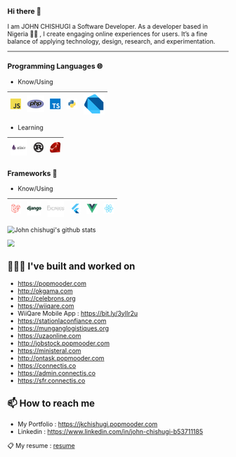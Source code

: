 ### Hi there 👋
 I am JOHN CHISHUGI a Software Developer. As a developer based in Nigeria  👨‍💻 , I create engaging online experiences for users. It’s a fine balance of applying technology, design, research, and experimentation.
 
---

### Programming Languages 🌐

- Know/Using

| [<img src="https://raw.githubusercontent.com/github/explore/80688e429a7d4ef2fca1e82350fe8e3517d3494d/topics/javascript/javascript.png" alt="js logo" width="24">](https://developer.mozilla.org/en-US/docs/Web/JavaScript)  | [<img src="https://raw.githubusercontent.com/github/explore/ccc16358ac4530c6a69b1b80c7223cd2744dea83/topics/php/php.png" alt="php logo" width="38">](https://php.net/)  | [<img src="https://raw.githubusercontent.com/github/explore/80688e429a7d4ef2fca1e82350fe8e3517d3494d/topics/typescript/typescript.png" alt="typescript logo" width="24">](https://www.typescriptlang.org/)  | [<img src="https://raw.githubusercontent.com/github/explore/80688e429a7d4ef2fca1e82350fe8e3517d3494d/topics/python/python.png" alt="python logo" width="24">](https://www.python.org/) | [<img src="https://raw.githubusercontent.com/github/explore/80688e429a7d4ef2fca1e82350fe8e3517d3494d/topics/dart/dart.png" alt="dart logo" width="48">](https://dart.dev)
|---|---|---|---|---|

- Learning

| [<img src="https://raw.githubusercontent.com/github/explore/d106aa3f6fa091ab80ab5c8cf0d931baff3caaea/topics/elixir/elixir.png" alt="elixir logo" width="38">](https://elixir-lang.org/) |  [<img src="https://raw.githubusercontent.com/github/explore/80688e429a7d4ef2fca1e82350fe8e3517d3494d/topics/rust/rust.png" alt="rust logo" width="24">](https://www.rust-lang.org/) | [<img src="https://raw.githubusercontent.com/github/explore/80688e429a7d4ef2fca1e82350fe8e3517d3494d/topics/ruby/ruby.png" alt="ruby logo" width="24">](https://www.ruby-lang.org/en/)
|---|---|---|

### Frameworks 🧰

- Know/Using

|[<img src="https://raw.githubusercontent.com/github/explore/56a826d05cf762b2b50ecbe7d492a839b04f3fbf/topics/laravel/laravel.png" alt="laravel logo" width="24">](https://laravel.com/) |  [<img src="https://raw.githubusercontent.com/github/explore/80688e429a7d4ef2fca1e82350fe8e3517d3494d/topics/django/django.png" alt="django logo" width="32">](https://www.djangoproject.com/) | [<img src="https://raw.githubusercontent.com/github/explore/80688e429a7d4ef2fca1e82350fe8e3517d3494d/topics/express/express.png" alt="express logo" width="38">](https://expressjs.com/) | [<img src="https://raw.githubusercontent.com/github/explore/80688e429a7d4ef2fca1e82350fe8e3517d3494d/topics/flutter/flutter.png" alt="flutter logo" width="24">](https://flutter.dev/) | [<img alt="vue logo" src="https://raw.githubusercontent.com/github/explore/80688e429a7d4ef2fca1e82350fe8e3517d3494d/topics/vue/vue.png" width="24">](https://vuejs.org/) | [<img src="https://raw.githubusercontent.com/github/explore/80688e429a7d4ef2fca1e82350fe8e3517d3494d/topics/react/react.png" alt="react logo" width="24">](https://reactjs.org/) 
|---|---|---|---|---|--|

![John chishugi's github stats](https://github-readme-stats.vercel.app/api?username=johnkeychishugi&show_icons=true&hide_border=true)

![](https://github-readme-stats.vercel.app/api/top-langs/?username=johnkeychishugi&layout=compact)

## 👨🏽‍🔧 I've built and worked on
- https://popmooder.com
- http://okgama.com
- http://celebrons.org
- https://wiiqare.com
- WiiQare Mobile App : https://bit.ly/3ylIr2u
- https://stationlaconfiance.com
- https://munganglogistiques.org
- https://uzaonline.com
- http://jobstock.popmooder.com
- https://ministeral.com
- http://ontask.popmooder.com
- https://connectis.co
- https://admin.connectis.co
- https://sfr.connectis.co

## 📫 How to reach me
- My Portfolio : https://jkchishugi.popmooder.com
- Linkedin : https://www.linkedin.com/in/john-chishugi-b53711185

📋 My resume : [resume](https://github.com/johnkeychishugi/johnkeychishugi)

<br>
